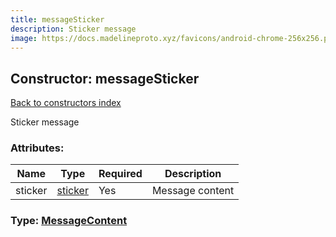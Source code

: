 ```yaml
---
title: messageSticker
description: Sticker message
image: https://docs.madelineproto.xyz/favicons/android-chrome-256x256.png
---
```

## Constructor: messageSticker  
[Back to constructors index](index.md)



Sticker message

### Attributes:

| Name     |    Type       | Required | Description |
|----------|---------------|----------|-------------|
|sticker|[sticker](../constructors/sticker.md) | Yes|Message content|



### Type: [MessageContent](../types/MessageContent.md)


